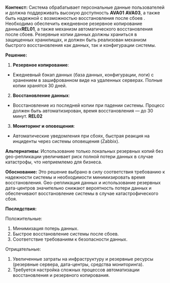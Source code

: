 
**Контекст:**
Система обрабатывает персональные данные пользователей и должна поддерживать высокую доступность **AVA01** **AVA03**, а также быть надежной с возможностью восстановления после сбоев . Необходимо обеспечить ежедневное резервное копирование данных**REL01**, а также механизм автоматического восстановления после сбоев. Резервные копии данных должны храниться в защищенных хранилищах, и должен быть реализован механизм быстрого восстановления как данных, так и конфигурации системы.

**Решение:**

1. **Резервное копирование**:
- Ежедневный бэкап данных (база данных, конфигурации, логи) с хранением в зашифрованном виде на удаленных серверах. Полные копии хранятся 30 дней.

2. **Восстановление данных**:
- Восстановление из последней копии при падении системы. Процесс должен быть автоматизирован, время восстановления — до 30 минут. **REL02**

3. **Мониторинг и оповещения**:
- Автоматические уведомления при сбоях, быстрая реакция на инциденты через системы оповещения (Zabbix).

**Альтернативы**:
Использование только локальных резервных копий без geo-репликации увеличивает риск полной потери данных в случае катастрофы, что неприемлемо для бизнеса.

**Обоснование:** Это решение выбрано в силу соответствия требованию к надежности системы  и необходимости минимизировать время восстановления. Geo-репликация данных и использование резервных дата-центров значительно снижают вероятность потери данных и обеспечивают восстановление системы в случае катастрофического сбоя.

**Последствия:**

Положительные:

1. Минимизация потерь данных.
2. Быстрое восстановление системы после сбоев.
3. Соответствие требованиям к безопасности данных.

Отрицательные:

1. Увеличенные затраты на инфраструктуру и резервные ресурсы (резервные сервера, дата-центры, средства мониторинга).
2. Требуется настройка сложных процессов автоматизации восстановления и резервного копирования.